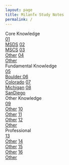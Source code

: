 ```yaml
---
layout: page
title: Milanfx Study Notes
permalink: /
---
```


<div class="row">
  <div class="btn text">
    <div class="btn name">Core Knowledge</div>
    <div class="row" style="grid-template-columns: 1fr 1fr 1fr 1fr;">
      <a href="/01-MSDS/"     class="btn box2">01<br>MSDS</a>
      <a href="/02-MSCS/"     class="btn box3">02<br>MSCS</a>
      <a href="/#/"           class="btn box4">03<br>Other</a>
      <a href="/#/"           class="btn box5">04<br>Other</a>
    </div>
  </div>
</div>

<div class="row">
  <div class="btn text">
    <div class="btn name">Fundamental Knowledge</div>
    <div class="row" style="grid-template-columns: 1fr 1fr 1fr 1fr;">
      <a href="/05-Boulder/"  class="btn box1">05<br>Boulder </a>
      <a href="/06-Colorado/" class="btn box2">06<br>Colorado</a>
      <a href="/07-Michigan/" class="btn box3">07<br>Michigan</a>
      <a href="/08-SanDiego/" class="btn box4">08<br>SanDiego</a>
    </div>
  </div>
</div>

<div class="row">
  <div class="btn text">
    <div class="btn name">Other Knowledge</div>
    <div class="row" style="grid-template-columns: 1fr 1fr 1fr 1fr;">
      <a href="/#/"           class="btn box1">09<br>Other</a>
      <a href="/#/"           class="btn box2">10<br>Other</a>
      <a href="/#/"           class="btn box3">11<br>Other</a>
      <a href="/#/"           class="btn box4">12<br>Other</a>
    </div>
  </div>
</div>

<div class="row">
  <div class="btn text">
    <div class="btn name">Professional</div>
    <div class="row" style="grid-template-columns: 1fr 1fr 1fr 1fr;">
      <a href="/#/"           class="btn box1">13<br>Other</a>
      <a href="/#/"           class="btn box2">14<br>Other</a>
      <a href="/#/"           class="btn box3">15<br>Other</a>
      <a href="/#/"           class="btn box4">16<br>Other</a>
    </div>
  </div>
</div>

<br><br><br><br><br><br>
<br><br><br><br><br><br>
<br><br><br><br><br><br>
<br><br><br><br><br><br>
<br><br><br><br><br><br>
<br><br><br><br><br><br>
<br><br><br><br><br><br>